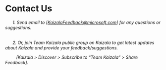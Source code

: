 # Contact Us
###### &nbsp;&nbsp;&nbsp;&nbsp;&nbsp;&nbsp;1.	Send email to [KaizalaFeedback@microsoft.com] for any questions or suggestions.   
###### &nbsp;&nbsp;&nbsp;&nbsp;&nbsp;&nbsp;2.	Or, join Team Kaizala public group on Kaizala to get latest updates about Kaizala and provide your feedback/suggestions.<p>&nbsp;&nbsp;&nbsp;&nbsp;&nbsp;&nbsp;&nbsp;&nbsp; [Kaizala > Discover > Subscribe to “Team Kaizala” > Share Feedback].
